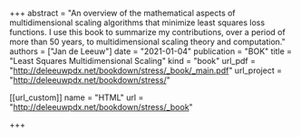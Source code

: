 +++
abstract = "An overview of the mathematical aspects of multidimensional scaling algorithms that minimize least squares loss functions. I use this book to summarize my contributions, over a period of more than 50 years, to multidimensional scaling theory and computation."
authors = ["Jan de Leeuw"]
date = "2021-01-04"
publication = "BOK"
title = "Least Squares Multidimensional Scaling"
kind = "book"
url_pdf = "http://deleeuwpdx.net/bookdown/stress/_book/_main.pdf"
url_project = "http://deleeuwpdx.net/bookdown/stress/"


[[url_custom]]
name = "HTML"
url = "http://deleeuwpdx.net/bookdown/stress/_book"

+++

